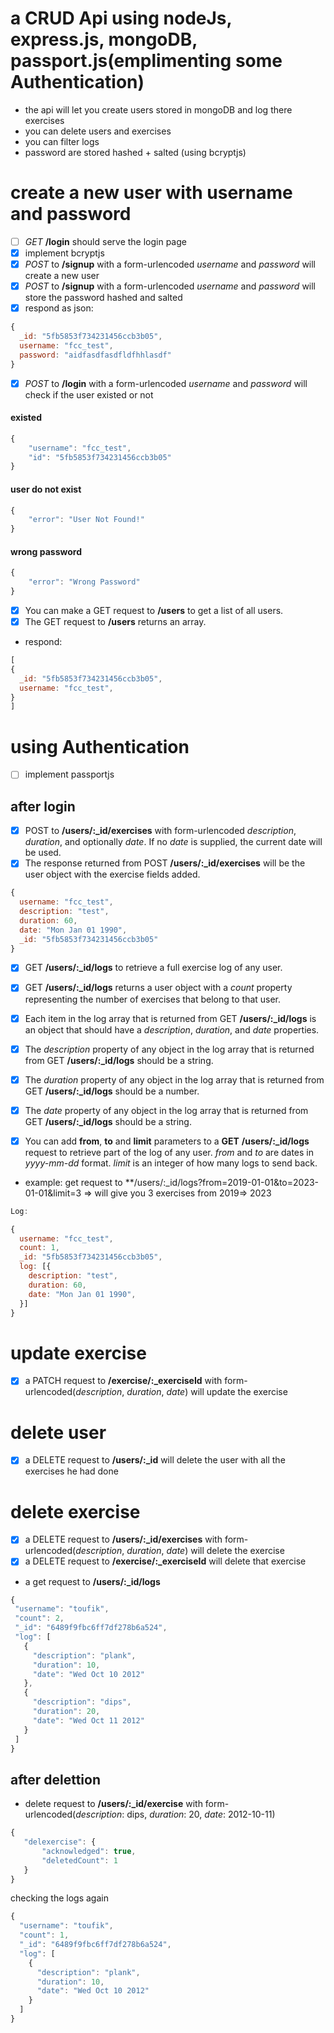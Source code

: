 # a CRUD Api using nodeJs, express.js, mongoDB, passport.js(emplimenting some Authentication)
- the api will let you create users stored in mongoDB and log there exercises
- you can delete users and exercises 
- you can filter logs 
- password are stored hashed + salted (using bcryptjs)

# create a new user with username and password  
- [ ] *GET* **/login** should serve the login page
- [x] implement bcryptjs
- [x] *POST* to **/signup** with a form-urlencoded  *username* and *password* will create a new user 
- [x] *POST* to **/signup** with a form-urlencoded  *username* and *password* will store the password hashed and salted
- [x]  respond as json:

```javascript
{
  _id: "5fb5853f734231456ccb3b05",
  username: "fcc_test",
  password: "aidfasdfasdfldfhhlasdf"
}
```
- [x] *POST* to **/login** with a form-urlencoded  *username* and *password* will check if the user existed or not 
#### existed 
```javascript
{
    "username": "fcc_test",
    "id": "5fb5853f734231456ccb3b05"
}

```
#### user do not exist
```javascript
{
    "error": "User Not Found!"
}
```
#### wrong password
```javascript
{
    "error": "Wrong Password"
}
```

- [x]  You can make a GET request to **/users** to get a list of all users.
- [x]  The GET request to **/users** returns an array.
- respond:
```javascript
[
{
  _id: "5fb5853f734231456ccb3b05",
  username: "fcc_test",
}
]
```
# using Authentication 
- [ ] implement passportjs 

## after login
- [x] POST to **/users/:_id/exercises** with form-urlencoded *description*, *duration*, and optionally *date*. If no *date* is supplied, the current date will be used.
- [x] The response returned from POST **/users/:_id/exercises** will be the user object with the exercise fields added.
```javascript
{
  username: "fcc_test",
  description: "test",
  duration: 60,
  date: "Mon Jan 01 1990",
  _id: "5fb5853f734231456ccb3b05"
}
```
- [x] GET **/users/:_id/logs** to retrieve a full exercise log of any user.
- [x] GET **/users/:_id/logs** returns a user object with a *count* property representing the number of exercises that belong to that user.
- [x] Each item in the log array that is returned from GET **/users/:_id/logs** is an object that should have a *description*, *duration*, and *date* properties.

- [x] The *description* property of any object in the log array that is returned from GET **/users/:_id/logs** should be a string.
- [x] The *duration* property of any object in the log array that is returned from GET **/users/:_id/logs** should be a number.
- [x] The *date* property of any object in the log array that is returned from GET **/users/:_id/logs** should be a string.
- [x] You can add **from**, **to** and **limit** parameters to a **GET** **/users/:_id/logs** request to retrieve part of the log of any user. *from* and *to* are dates in *yyyy-mm-dd* format. *limit* is an integer of how many logs to send back.
- example: get request to **/users/:_id/logs?from=2019-01-01&to=2023-01-01&limit=3 => will give you 3 exercises from 2019=> 2023

```javascript
Log:

{
  username: "fcc_test",
  count: 1,
  _id: "5fb5853f734231456ccb3b05",
  log: [{
    description: "test",
    duration: 60,
    date: "Mon Jan 01 1990",
  }]
}
```
# update exercise
- [x] a PATCH request to **/exercise/:_exerciseId** with form-urlencoded(*description*, *duration*, *date*) will update the exercise 

# delete user
- [x] a DELETE request to **/users/:_id** will delete the user with all the exercises he had done 

# delete exercise
- [x] a DELETE request to **/users/:_id/exercises** with form-urlencoded(*description*, *duration*, *date*) will delete the exercise
- [x] a DELETE request to **/exercise/:_exerciseId** will delete that exercise
 - a get request to **/users/:_id/logs**
 ```javascript
 {
  "username": "toufik",
  "count": 2,
  "_id": "6489f9fbc6ff7df278b6a524",
  "log": [
    {
      "description": "plank",
      "duration": 10,
      "date": "Wed Oct 10 2012"
    },
    {
      "description": "dips",
      "duration": 20,
      "date": "Wed Oct 11 2012"
    }
  ]
}
 ```
## after delettion
 - delete request to **/users/:_id/exercise** with form-urlencoded(*description*: dips, *duration*: 20, *date*: 2012-10-11)
 ```javascript
 {
    "delexercise": {
        "acknowledged": true,
        "deletedCount": 1
    }
}
```
checking the logs again
```javascript
{
  "username": "toufik",
  "count": 1,
  "_id": "6489f9fbc6ff7df278b6a524",
  "log": [
    {
      "description": "plank",
      "duration": 10,
      "date": "Wed Oct 10 2012"
    }
  ]
}
```



